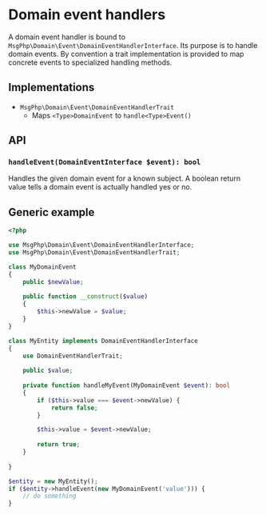 # Domain event handlers

A domain event handler is bound to `MsgPhp\Domain\Event\DomainEventHandlerInterface`. Its purpose is to handle domain
events. By convention a trait implementation is provided to map concrete events to specialized handling methods. 

## Implementations

- `MsgPhp\Domain\Event\DomainEventHandlerTrait`
    - Maps `<Type>DomainEvent` to `handle<Type>Event()`

## API

### `handleEvent(DomainEventInterface $event): bool`

Handles the given domain event for a known subject. A boolean return value tells a domain event is actually handled yes
or no.

## Generic example

```php
<?php

use MsgPhp\Domain\Event\DomainEventHandlerInterface;
use MsgPhp\Domain\Event\DomainEventHandlerTrait;

class MyDomainEvent
{
    public $newValue;
    
    public function __construct($value)
    {
        $this->newValue = $value;
    }
}

class MyEntity implements DomainEventHandlerInterface
{
    use DomainEventHandlerTrait;
    
    public $value;
    
    private function handleMyEvent(MyDomainEvent $event): bool
    {
        if ($this->value === $event->newValue) {
            return false;
        }

        $this->value = $event->newValue;
        
        return true;
    }
    
}

$entity = new MyEntity();
if ($entity->handleEvent(new MyDomainEvent('value'))) {
    // do something
}
```

